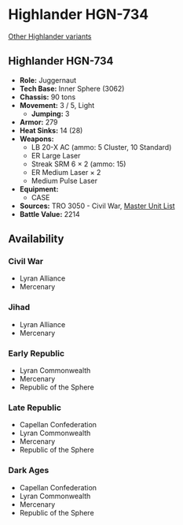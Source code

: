 # Highlander HGN-734

[Other Highlander variants](../highlander.md)

## Highlander HGN-734
- **Role:** Juggernaut
- **Tech Base:** Inner Sphere (3062)
- **Chassis:** 90 tons
- **Movement:** 3 / 5, Light
  - **Jumping:** 3
- **Armor:** 279
- **Heat Sinks:** 14 (28)
- **Weapons:**
  - LB 20-X AC (ammo: 5 Cluster, 10 Standard)
  - ER Large Laser
  - Streak SRM 6 × 2 (ammo: 15)
  - ER Medium Laser × 2
  - Medium Pulse Laser
- **Equipment:**
  - CASE
- **Sources:** TRO 3050 - Civil War, [Master Unit List](http://masterunitlist.info/Unit/Details/1520/highlander-hgn-734)
- **Battle Value:** 2214

## Availability

### Civil War
- Lyran Alliance
- Mercenary

### Jihad
- Lyran Alliance
- Mercenary

### Early Republic
- Lyran Commonwealth
- Mercenary
- Republic of the Sphere

### Late Republic
- Capellan Confederation
- Lyran Commonwealth
- Mercenary
- Republic of the Sphere

### Dark Ages
- Capellan Confederation
- Lyran Commonwealth
- Mercenary
- Republic of the Sphere

